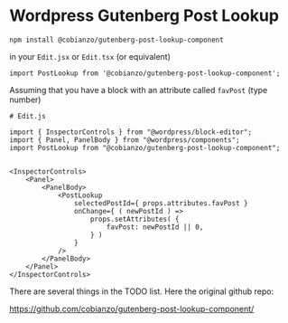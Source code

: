 # Wordpress Gutenberg Post Lookup

`npm install @cobianzo/gutenberg-post-lookup-component`

in your `Edit.jsx` or `Edit.tsx` (or equivalent)

`import PostLookup from '@cobianzo/gutenberg-post-lookup-component';`

Assuming that you have a block with an attribute called `favPost` (type number)

```
# Edit.js

import { InspectorControls } from "@wordpress/block-editor";
import { Panel, PanelBody } from "@wordpress/components";
import PostLookup from "@cobianzo/gutenberg-post-lookup-component";


<InspectorControls>
    <Panel>
        <PanelBody>
            <PostLookup
                selectedPostId={ props.attributes.favPost }
                onChange={ ( newPostId ) =>
                    props.setAttributes( {
                        favPost: newPostId || 0,
                    } )
                }
            />
        </PanelBody>
    </Panel>
</InspectorControls>
```


There are several things in the TODO list. Here the original github repo:

https://github.com/cobianzo/gutenberg-post-lookup-component/


